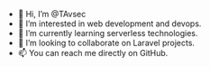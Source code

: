 - 👋 Hi, I’m @TAvsec
- 👀 I’m interested in web development and devops.
- 🌱 I’m currently learning serverless technologies.
- 💞️ I’m looking to collaborate on Laravel projects.
- 📫 You can reach me directly on GitHub.

<!---
TAvsec/TAvsec is a ✨ special ✨ repository because its `README.md` (this file) appears on your GitHub profile.
You can click the Preview link to take a look at your changes.
--->
